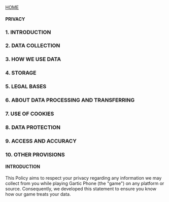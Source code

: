 [HOME](https://garticphone.com/)

#### PRIVACY

### 1\. INTRODUCTION

### 2\. DATA COLLECTION

### 3\. HOW WE USE DATA

### 4\. STORAGE

### 5\. LEGAL BASES

### 6\. ABOUT DATA PROCESSING AND TRANSFERRING

### 7\. USE OF COOKIES

### 8\. DATA PROTECTION

### 9\. ACCESS AND ACCURACY

### 10\. OTHER PROVISIONS

#### INTRODUCTION

This Policy aims to respect your privacy regarding any information we may collect from you while playing Gartic Phone (the "game") on any platform or source. Consequently, we developed this statement to ensure you know how our game treats your data.